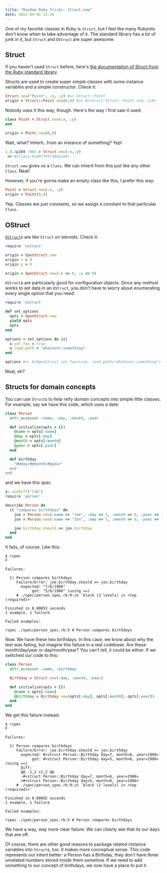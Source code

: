 ```yaml
---
title: "Random Ruby Tricks: Struct.new"
date: 2012-09-01 22:26
---
```


One of my favorite classes in Ruby is `Struct`, but I feel like many Rubyists
don't know when to take advantage of it. The standard library has a lot of
junk in it, but `Struct` and `OStruct` are super awesome.

## Struct

If you haven't used `Struct` before, here's [the documentation of Struct from
the Ruby standard library](http://www.ruby-doc.org/core-1.9.3/Struct.html).

Structs are used to create super simple classes with some instance variables
and a simple constructor. Check it:

```ruby
Struct.new("Point", :x, :y) #=> Struct::Point
origin = Struct::Point.new(0,0) #=> #<struct Struct::Point x=0, y=0>
```

Nobody uses it this way, though. Here's the way I first saw it used:

```ruby
class Point < Struct.new(:x, :y)
end

origin = Point.new(0,0)
```

Wait, what? Inherit...from an instance of something? Yep!

```ruby
1.9.3p194 :001 > Struct.new(:x,:y)
 => #<Class:0x007f8fc38da2e8> 
```

`Struct.new` gives us a `Class`. We can inherit from this just like any other
`Class`. Neat!

However, if you're gonna make an empty class like this, I prefer this way:

```ruby
Point = Struct.new(:x, :y)
origin = Point(0,0)
```

Yep. Classes are just constants, so we assign a constant to that particular
`Class`. 

## OStruct

[`OStruct`](http://ruby-doc.org/stdlib-1.9.3/libdoc/ostruct/rdoc/OpenStruct.html)s are like `Struct` on steroids. Check it:

```ruby
require 'ostruct'

origin = OpenStruct.new
origin.x = 0
origin.y = 0

origin = OpenStruct.new(:x => 0, :y => 0)
```

`OStruct`s are particularly good for configuration objects. Since any method
works to set data in an `OStruct`, you don't have to worry about enumerating
every single option that you need:

```ruby
require 'ostruct'

def set_options
  opts = OpenStruct.new
  yield opts
  opts
end

options = set_options do |o|
  o.set_foo = true
  o.load_path = "whatever:something"
end

options #=> #<OpenStruct set_foo=true, load_path="whatever:something"> 
```

Neat, eh?

## Structs for domain concepts

You can use `Struct`s to help reify domain concepts into simple little classes.
For example, say we have this code, which uses a date:

```ruby
class Person
  attr_accessor :name, :day, :month, :year

  def initialize(opts = {})
    @name = opts[:name]
    @day = opts[:day]
    @month = opts[:month]
    @year = opts[:year]
  end

  def birthday
    "#@day/#@month/#@year"
  end
end
```

and we have this spec

```ruby
$:.unshift("lib")
require 'person'

describe Person do
  it "compares birthdays" do
    joe = Person.new(:name => "Joe", :day => 5, :month => 6, :year => 1986)
    jon = Person.new(:name => "Jon", :day => 7, :month => 6, :year => 1986)

    joe.birthday.should == jon.birthday
  end
end
```

It fails, of course. Like this:

```
$ rspec
F

Failures:

  1) Person compares birthdays
     Failure/Error: joe.birthday.should == jon.birthday
       expected: "7/6/1986"
            got: "5/6/1986" (using ==)
     # ./spec/person_spec.rb:9:in `block (2 levels) in <top (required)>'

Finished in 0.00053 seconds
1 example, 1 failure

Failed examples:

rspec ./spec/person_spec.rb:5 # Person compares birthdays
```

Now. We have these two birthdays. In this case, we know about why the test was
failing, but imagine this failure in a real codebase. Are these month/day/year
or day/month/year? You can't tell, it could be either. If we switched our code
to this:

```ruby
class Person
  attr_accessor :name, :birthday

  Birthday = Struct.new(:day, :month, :year)

  def initialize(opts = {})
    @name = opts[:name]
    @birthday = Birthday.new(opts[:day], opts[:month], opts[:year])
  end
end

```

We get this failure instead:

```
$ rspec
F

Failures:

  1) Person compares birthdays
     Failure/Error: joe.birthday.should == jon.birthday
       expected: #<struct Person::Birthday day=7, month=6, year=1986>
            got: #<struct Person::Birthday day=5, month=6, year=1986> (using ==)
       Diff:
       @@ -1,2 +1,2 @@
       -#<struct Person::Birthday day=7, month=6, year=1986>
       +#<struct Person::Birthday day=5, month=6, year=1986>
     # ./spec/person_spec.rb:9:in `block (2 levels) in <top (required)>'

Finished in 0.00092 seconds
1 example, 1 failure

Failed examples:

rspec ./spec/person_spec.rb:5 # Person compares birthdays
```

We have a way, way more clear failure. We can clearly see that its our days
that are off.

Of course, there are other good reasons to package related instance variables
into `Struct`s, too: it makes more conceptual sense. This code represents our
intent better: a Person has a Birthday, they don't have three unrelated numbers
stored inside them somehow. If we need to add something to our concept of
birthdays, we now have a place to put it.
